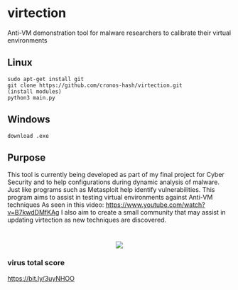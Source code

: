# virtection
Anti-VM demonstration tool for malware researchers to calibrate their virtual environments

## Linux
```
sudo apt-get install git
git clone https://github.com/cronos-hash/virtection.git
(install modules)
python3 main.py
```

## Windows
```
download .exe
 ```
 
## Purpose

This tool is currently being developed as part of my final project for Cyber Security and to help configurations during dynamic analysis of malware. Just like programs such as Metasploit help identify vulnerabilities. This program aims to assist in testing virtual environments against Anti-VM techniques As seen in this video: https://www.youtube.com/watch?v=B7kwdDMfKAg
I also aim to create a small community that may assist in updating virtection as new techniques are discovered.


<h1 align="center"><img align="center" src="https://github.com/cronos-hash/virtection/blob/main/detectexample.png"></h1>

### virus total score
https://bit.ly/3uyNHOO
